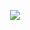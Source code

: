 <p align="center">
  <a href="https://github.com/awenzeng">
    <img src="https://github-readme-stats.vercel.app/api?username=awenzeng&count_private=true&show_icons=true&hide=contribs&include_all_commits=true" />
  </a>
</p>
